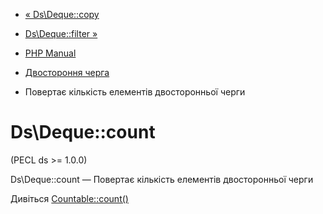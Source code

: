 - [« Ds\Deque::copy](ds-deque.copy.md)
- [Ds\Deque::filter »](ds-deque.filter.md)

- [PHP Manual](index.md)
- [Двостороння черга](class.ds-deque.md)
- Повертає кількість елементів двосторонньої черги

# Ds\Deque::count

(PECL ds \>= 1.0.0)

Ds\Deque::count — Повертає кількість елементів двосторонньої черги

Дивіться [Countable::count()](countable.count.md)

